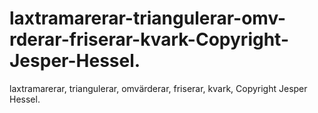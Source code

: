 # laxtramarerar-triangulerar-omv-rderar-friserar-kvark-Copyright-Jesper-Hessel.
laxtramarerar, triangulerar, omvärderar, friserar, kvark, Copyright Jesper Hessel.
